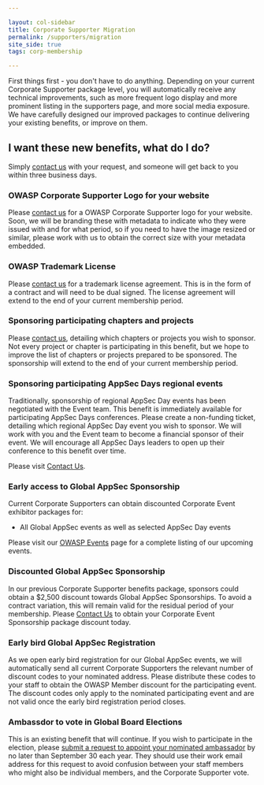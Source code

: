 ```yaml
---

layout: col-sidebar
title: Corporate Supporter Migration
permalink: /supporters/migration
site_side: true
tags: corp-membership

---
```


First things first - you don't have to do anything. Depending on your current Corporate Supporter package level, you will automatically receive any technical improvements, such as more frequent logo display and more prominent listing in the supporters page, and more social media exposure. We have carefully designed our improved packages to continue delivering your existing benefits, or improve on them.

## I want these new benefits, what do I do?

Simply [contact us](https://owasporg.atlassian.net/servicedesk/customer/portal/7/group/18/create/72) with your request, and someone will get back to you within three business days.

### OWASP Corporate Supporter Logo for your website

Please [contact us](https://owasporg.atlassian.net/servicedesk/customer/portal/7/group/18/create/72) for a OWASP Corporate Supporter logo for your website. Soon, we will be branding these with metadata to indicate who they were issued with and for what period, so if you need to have the image resized or similar, please work with us to obtain the correct size with your metadata embedded.

### OWASP Trademark License

Please [contact us](https://owasporg.atlassian.net/servicedesk/customer/portal/7/group/18/create/72) for a trademark license agreement. This is in the form of a contract and will need to be dual signed. The license agreement will extend to the end of your current membership period.

### Sponsoring participating chapters and projects

Please [contact us](https://owasporg.atlassian.net/servicedesk/customer/portal/7/group/18/create/72), detailing which chapters or projects you wish to sponsor. Not every project or chapter is participating in this benefit, but we hope to improve the list of chapters or projects prepared to be sponsored. The sponsorship will extend to the end of your current membership period.

### Sponsoring participating AppSec Days regional events

Traditionally, sponsorship of regional AppSec Day events has been negotiated with the Event team. This benefit is immediately available for participating AppSec Days conferences. Please create a non-funding ticket, detailing which regional AppSec Day event you wish to sponsor. We will work with you and the Event team to become a financial sponsor of their event. We will encourage all AppSec Days leaders to open up their conference to this benefit over time. 

Please visit [Contact Us](https://owasporg.atlassian.net/servicedesk/customer/portal/7/group/18/create/72).

### Early access to Global AppSec Sponsorship

Current Corporate Supporters can obtain discounted Corporate Event exhibitor packages for:

- All Global AppSec events as well as selected AppSec Day events

Please visit our [OWASP Events](https://owasp.org/events/) page for a complete listing of our upcoming events. 

### Discounted Global AppSec Sponsorship

In our previous Corporate Supporter benefits package, sponsors could obtain a $2,500 discount towards Global AppSec Sponsorships. To avoid a contract variation, this will remain valid for the residual period of your membership. Please [Contact Us](https://owasporg.atlassian.net/servicedesk/customer/portal/7/group/18/create/72) to obtain your Corporate Event Sponsorship package discount today.

### Early bird Global AppSec Registration

As we open early bird registration for our Global AppSec events, we will automatically send all current Corporate Supporters the relevant number of discount codes to your nominated address. Please distribute these codes to your staff to obtain the OWASP Member discount for the participating event. The discount codes only apply to the nominated participating event and are not valid once the early bird registration period closes. 

### Ambassdor to vote in Global Board Elections

This is an existing benefit that will continue. If you wish to participate in the election, please [submit a request to appoint your nominated ambassador](https://owasporg.atlassian.net/servicedesk/customer/portal/7/group/18/create/72) by no later than September 30 each year. They should use their work email address for this request to avoid confusion between your staff members who might also be individual members, and the Corporate Supporter vote.
